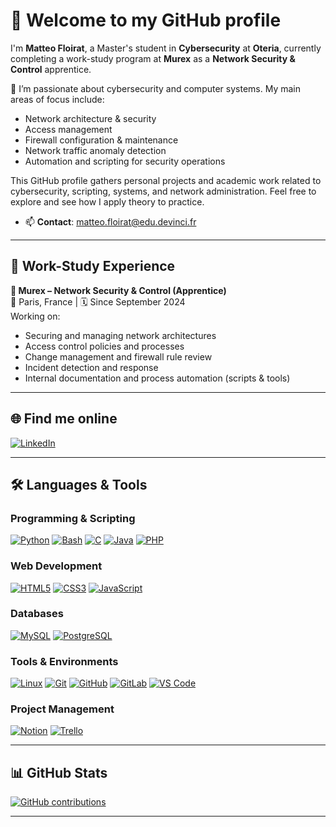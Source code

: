 # 👋 Welcome to my GitHub profile

I'm **Matteo Floirat**, a Master's student in **Cybersecurity** at **Oteria**, currently completing a work-study program at **Murex** as a **Network Security & Control** apprentice.

🔐 I’m passionate about cybersecurity and computer systems. My main areas of focus include:

- Network architecture & security
- Access management
- Firewall configuration & maintenance
- Network traffic anomaly detection
- Automation and scripting for security operations

This GitHub profile gathers personal projects and academic work related to cybersecurity, scripting, systems, and network administration. Feel free to explore and see how I apply theory to practice.

- 📫 **Contact**: [matteo.floirat@edu.devinci.fr](mailto:matteo.floirat@edu.devinci.fr)

---

## 💼 Work-Study Experience

**🔹 Murex – Network Security & Control (Apprentice)**  
📍 Paris, France | 🗓️ Since September 2024  
Working on:

- Securing and managing network architectures
- Access control policies and processes
- Change management and firewall rule review
- Incident detection and response
- Internal documentation and process automation (scripts & tools)

---

## 🌐 Find me online

[![LinkedIn](https://img.shields.io/badge/-LinkedIn-000?&logo=LinkedIn&logoColor=0A66C2)](https://www.linkedin.com/in/jarjatremi/)

---

## 🛠️ Languages & Tools

### Programming & Scripting
[![Python](https://img.shields.io/badge/Python-000?&logo=python&logoColor=14354C)](https://www.python.org/)
[![Bash](https://img.shields.io/badge/Bash-000?&logo=gnu-bash&logoColor=white)](https://www.gnu.org/software/bash/)
[![C](https://img.shields.io/badge/C-000?&logo=c&logoColor=00599C)](https://learn.microsoft.com/fr-fr/cpp/c-language/?view=msvc-170)
[![Java](https://img.shields.io/badge/Java-000?&logo=openjdk&logoColor=ED8B00)](https://docs.oracle.com/en/java/)
[![PHP](https://img.shields.io/badge/-PHP-000?&logo=PHP&logoColor=777BB4)](https://www.php.net)

### Web Development
[![HTML5](https://img.shields.io/badge/-HTML5-000?&logo=HTML5&logoColor=E34F26)](https://www.w3.org/html/)
[![CSS3](https://img.shields.io/badge/-CSS3-000?&logo=CSS3&logoColor=1572B6)](https://developer.mozilla.org/fr/docs/Web/CSS)
[![JavaScript](https://img.shields.io/badge/-JavaScript-000?&logo=JavaScript&logoColor=F7DF1E)](https://developer.mozilla.org/en-US/docs/Web/JavaScript)

### Databases
[![MySQL](https://img.shields.io/badge/-MySQL-000?&logo=MySQL&logoColor=4479A1)](https://www.mysql.com/)
[![PostgreSQL](https://img.shields.io/badge/-PostgreSQL-000?&logo=PostgreSQL&logoColor=4169E1)](https://www.postgresql.org)

### Tools & Environments
[![Linux](https://img.shields.io/badge/-Linux-000?&logo=Linux&logoColor=FCC624)](https://www.linux.org/)
[![Git](https://img.shields.io/badge/-Git-000?&logo=Git&logoColor=F05032)](https://git-scm.com/)
[![GitHub](https://img.shields.io/badge/-GitHub-000?&logo=GitHub&logoColor=FFF)](https://www.github.com/)
[![GitLab](https://img.shields.io/badge/-GitLab-000?&logo=GitLab&logoColor=FC6D26)](https://www.gitlab.com/)
[![VS Code](https://img.shields.io/badge/VS_Code-000?&logo=visual%20studio%20code&logoColor=0078D4)](https://code.visualstudio.com/)

### Project Management
[![Notion](https://img.shields.io/badge/Notion-000?&logo=notion&logoColor=white)](https://www.notion.so/)
[![Trello](https://img.shields.io/badge/Trello-000?&logo=trello&logoColor=0052CC)](https://trello.com/)

---

## 📊 GitHub Stats

[![GitHub contributions](https://github-readme-stats.vercel.app/api?username=mattft0&count_private=true&show_icons=true&theme=dark)](https://github.com/mattft0/github-readme-stats)

---

